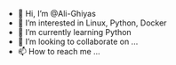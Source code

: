 - 👋 Hi, I’m @Ali-Ghiyas
- 👀 I’m interested in Linux, Python, Docker
- 🌱 I’m currently learning Python
- 💞️ I’m looking to collaborate on ...
- 📫 How to reach me ...

<!---
Ali-Ghiyas/Ali-Ghiyas is a ✨ special ✨ repository because its `README.md` (this file) appears on your GitHub profile.
You can click the Preview link to take a look at your changes.
--->
